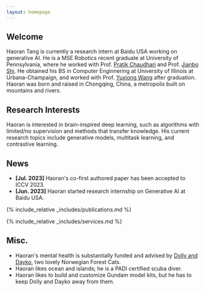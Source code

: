 ```yaml
---
layout: homepage
---
```


## Welcome

Haoran Tang is currently a research intern at Baidu USA working on generative AI. He is a MSE Robotics recent graduate at University of Pennsylvania, where he worked with Prof. [Pratik Chaudhari](https://pratikac.github.io/) and Prof. [Jianbo Shi](https://www.cis.upenn.edu/~jshi/). He obtained his BS in Computer Enginnering at University of Illinois at Urbana-Champaign, and worked with Prof. [Yuxiong Wang](https://yxw.web.illinois.edu/) after graduation. Haoran was born and raised in Chongqing, China, a metropolis built on mountains and rivers.

## Research Interests

Haoran is interested in brain-inspired deep learning, such as algorithms with limited/no supervision and methods that transfer knowledge. His current research topics include generative models, multitask learning, and contrastive learning.

## News

- **[Jul. 2023]** Haoran's co-first authored paper has been accepted to ICCV 2023.
- **[Jun. 2023]** Haoran started research internship on Generative AI at Baidu USA.

{% include_relative _includes/publications.md %}

{% include_relative _includes/services.md %}

## Misc.

- Haoran's mental health is substantially funded and advised by [Dolly and Dayko](./dollydayko.md), two lovely Norwegian Forest Cats.
- Haoran likes ocean and islands; he is a PADI certified scuba diver.
- Haoran likes to build and customize Gundam model kits, but he has to keep Dolly and Dayko away from them.
